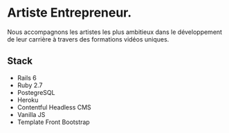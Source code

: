 # Artiste Entrepreneur.

Nous accompagnons les artistes les plus ambitieux dans le développement de leur carrière à travers des formations vidéos uniques. 

## Stack
- Rails 6
- Ruby 2.7
- PostegreSQL
- Heroku
- Contentful Headless CMS
- Vanilla JS
- Template Front Bootstrap
